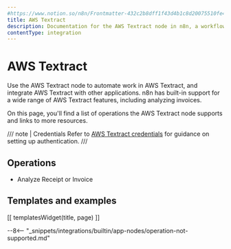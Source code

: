 ```yaml
---
#https://www.notion.so/n8n/Frontmatter-432c2b8dff1f43d4b1c8d20075510fe4
title: AWS Textract
description: Documentation for the AWS Textract node in n8n, a workflow automation platform. Includes details of operations and configuration, and links to examples and credentials information.
contentType: integration
---
```


# AWS Textract

Use the AWS Textract node to automate work in AWS Textract, and integrate AWS Textract with other applications. n8n has built-in support for a wide range of AWS Textract features, including analyzing invoices.

On this page, you'll find a list of operations the AWS Textract node supports and links to more resources.

/// note | Credentials
Refer to [AWS Textract credentials](/integrations/builtin/credentials/aws/) for guidance on setting up authentication. 
///

## Operations

- Analyze Receipt or Invoice

## Templates and examples

<!-- see https://www.notion.so/n8n/Pull-in-templates-for-the-integrations-pages-37c716837b804d30a33b47475f6e3780 -->
[[ templatesWidget(title, page) ]]

--8<-- "_snippets/integrations/builtin/app-nodes/operation-not-supported.md"

